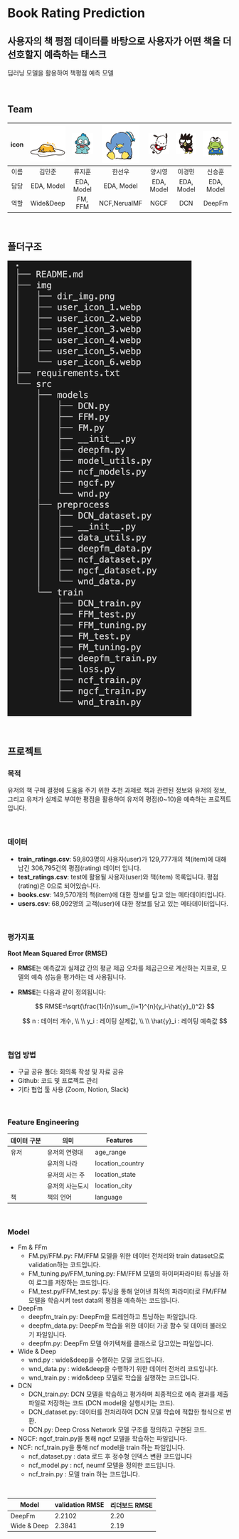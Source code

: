 # Book Rating Prediction
## 사용자의 책 평점 데이터를 바탕으로 사용자가 어떤 책을 더 선호할지 예측하는 태스크

딥러닝 모델을 활용하여 책평점 예측 모델



<br/>

## Team

| icon | <img src="./img/user_icon_1.webp" alt="user_icon_1" style="zoom:20%;" /> | <img src="./img/user_icon_2.webp" alt="user_icon_2" style="zoom:20%;" /> | <img src="./img/user_icon_3.webp" alt="user_icon_3" style="zoom:20%;" /> | <img src="./img/user_icon_4.webp" alt="user_icon_4" style="zoom:20%;" /> | <img src="./img/user_icon_5.webp" alt="user_icon_5" style="zoom:20%;" /> | <img src="./img/user_icon_6.webp" alt="user_icon_6" style="zoom:20%;" /> |
| :--: | :----------------------------------------------------------: | :----------------------------------------------------------: | :----------------------------------------------------------: | :----------------------------------------------------------: | :----------------------------------------------------------: | :----------------------------------------------------------: |
| 이름 |                            김민준                            |                            류지훈                            |                            한선우                            |                            양시영                            |                            이경민                            |                            신승훈                            |
| 담당 |                          EDA, Model                           |                          EDA, Model                          |                          EDA, Model                           |                          EDA, Model                           |                          EDA, Model                          |                          EDA, Model                          |
| 역할 |             Wide&Deep              |             FM, FFM               |               NCF,NerualMF                |             NGCF             |                   DCN                    |                     DeepFm                     |



<br/>

## 폴더구조

![image-20241028223652317](./img/dir_img.png)



<br/>

## 프로젝트

### 목적

유저의 책 구매 결정에 도움을 주기 위한 추천 과제로 책과 관련된 정보와 유저의 정보, 그리고 유저가 실제로 부여한 평점을 활용하여 유저의 평점(0~10)을 예측하는 프로젝트입니다.

<br/>

### 데이터

- **train_ratings.csv**:  59,803명의 사용자(user)가 129,777개의 책(item)에 대해 남긴 306,795건의 평점(rating) 데이터 입니다.
- **test_ratings.csv**: test에 활용될 사용자(user)와 책(item) 목록입니다. 평점(rating)은 0으로 되어있습니다.
- **books.csv**: 149,570개의 책(item)에 대한 정보를 담고 있는 메타데이터입니다.
- **users.csv**: 68,092명의 고객(user)에 대한 정보를 담고 있는 메타데이터입니다.
<br/>

### 평가지표

**Root Mean Squared Error (RMSE)**

- **RMSE**는 예측값과 실제값 간의 평균 제곱 오차를 제곱근으로 계산하는 지표로, 모델의 예측 성능을 평가하는 데 사용됩니다.

- **RMSE**는 다음과 같이 정의됩니다:

  $$
  RMSE=\sqrt{\frac{1}{n}\sum_{i=1}^{n}(y_i-\hat{y}_i)^2}
  $$
  
   $$
  n : 데이터 개수, \\ \\  y_i : 레이팅 실제값, \\ \\ \hat{y}_i : 레이팅 예측값
  $$



<br/>

### 협업 방법

- 구글 공유 폴더: 회의록 작성 및 자료 공유
- Github: 코드 및 프로젝트 관리
- 기타 협업 툴 사용 (Zoom, Notion, Slack)


<br/>

### Feature Engineering

| 데이터 구분     | 의미                                                         | Features                            |
| --------------- | ------------------------------------------------------------ | ----------------------------------- |
| 유저        | 유저의 연령대                            | age_range          |
|                 | 유저의 나라                       | location_country |
|  | 유저의 사는 주           | location_state                     |
|                 | 유저의 사는도시                            | location_city            |
| 책               | 책의 언어 | language                       |




<br/>

### Model

- Fm & FFm
  - FM.py/FFM.py: FM/FFM 모델을 위한 데이터 전처리와 train dataset으로 validation하는 코드입니다.
  - FM_tuning.py/FFM_tuning.py: FM/FFM 모델의 하이퍼파라미터 튜닝을 하여 로그를 저장하는 코드입니다.
  - FM_test.py/FFM_test.py: 튜닝을 통해 얻어낸 최적의 파라미터로 FM/FFM 모델을 학습시켜 test data의 평점을 예측하는 코드입니다.
- DeepFm
  - deepfm_train.py: DeepFm을 트레인하고 튜닝하는 파일입니다.
  - deepfm_data.py: DeepFm 학습을 위한 데이터 가공 함수 및 데이터 불러오기 파일입니다.
  - deepfm.py: DeepFm 모델 아키텍쳐를 클래스로 담고있는 파일입니다.
- Wide & Deep
  - wnd.py : wide&deep을 수행하는 모델 코드입니다.
  - wnd_data.py : wide&deep을 수행하기 위한 데이터 전처리 코드입니다.
  - wnd_train.py : wide&deep 모델로 학습을 실행하는 코드입니다.
- DCN
  - DCN_train.py: DCN 모델을 학습하고 평가하며 최종적으로 예측 결과를 제출 파일로 저장하는 코드 (DCN model을 실행시키는 코드).
  - DCN_dataset.py: 데이터를 전처리하여 DCN 모델 학습에 적합한 형식으로 변환.
  - DCN.py: Deep Cross Network 모델 구조를 정의하고 구현된 코드.
- NGCF: ngcf_train.py을 통해 ngcf 모델을 학습하는 파일입니다.
- NCF: ncf_train.py을 통해 ncf model을 train 하는 파일입니다.
  - ncf_dataset.py : data 로드 후 정수형 인덱스 변환 코드입니다
  - ncf_model.py : ncf, neumf 모델을 정의한 코드입니다.
  - ncf_train.py : 모델 train 하는 코드입니다.

<br/>

| Model      | validation RMSE | 리더보드 RMSE |
| ---------- | -------------- | ------------ |
| DeepFm   | 2.2102          | 2.20         |
| Wide & Deep    | 2.3841           | 2.19         |
